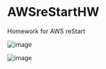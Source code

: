 # AWSreStartHW
Homework for AWS reStart

![image](https://github.com/acbrown001/AWSreStartHW/assets/104618343/f7e80f14-ce54-40b3-966c-289490a7d47b)

![image](https://github.com/acbrown001/AWSreStartHW/assets/104618343/cefacca4-dea1-4e40-9a61-428ca86202be)

